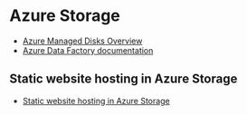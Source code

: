 # Azure Storage

- [Azure Managed Disks Overview](https://docs.microsoft.com/en-us/azure/storage/storage-managed-disks-overview)
- [Azure Data Factory documentation](https://docs.microsoft.com/en-us/azure/data-factory/)

## Static website hosting in Azure Storage

- [Static website hosting in Azure Storage](https://docs.microsoft.com/en-us/azure/storage/blobs/storage-blob-static-website)

